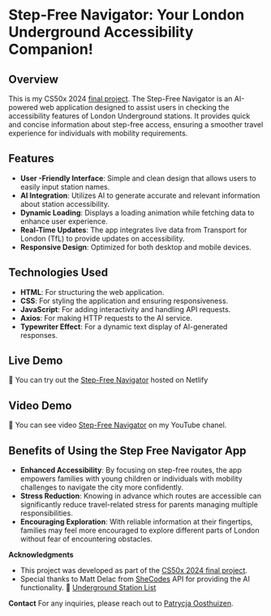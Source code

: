 # Step-Free Navigator: Your London Underground Accessibility Companion!

## Overview

This is my CS50x 2024 [final project](https://cs50.harvard.edu/x/2024/project/). The Step-Free Navigator is an AI-powered web application designed to assist users in checking the accessibility features of London Underground stations. It provides quick and concise information about step-free access, ensuring a smoother travel experience for individuals with mobility requirements.

## Features

- **User -Friendly Interface**: Simple and clean design that allows users to easily input station names.
- **AI Integration**: Utilizes AI to generate accurate and relevant information about station accessibility.
- **Dynamic Loading**: Displays a loading animation while fetching data to enhance user experience.
- **Real-Time Updates**: The app integrates live data from Transport for London (TfL) to provide updates on accessibility.
- **Responsive Design**: Optimized for both desktop and mobile devices.

## Technologies Used

- **HTML**: For structuring the web application.
- **CSS**: For styling the application and ensuring responsiveness.
- **JavaScript**: For adding interactivity and handling API requests.
- **Axios**: For making HTTP requests to the AI service.
- **Typewriter Effect**: For a dynamic text display of AI-generated responses.

## Live Demo

🔗 You can try out the [Step-Free Navigator](https://step-free-nav.netlify.app) hosted on Netlify

## Video Demo

👀 You can see video [Step-Free Navigator]( https://youtu.be/XB1WqOYvFMI) on my YouTube chanel.

## Benefits of Using the Step Free Navigator App

- **Enhanced Accessibility**: By focusing on step-free routes, the app empowers families with young children or individuals with mobility challenges to navigate the city more confidently.
- **Stress Reduction**: Knowing in advance which routes are accessible can significantly reduce travel-related stress for parents managing multiple responsibilities.
- **Encouraging Exploration**: With reliable information at their fingertips, families may feel more encouraged to explore different parts of London without fear of encountering obstacles.

**Acknowledgments**

- This project was developed as part of the [CS50x 2024 final project](https://cs50.harvard.edu/x/2024/project/).
- Special thanks to Matt Delac from [SheCodes](https://www.shecodes.oi/) API for providing the AI functionality.
  🔗 [Underground Station List](https://www.pennytravels.co.uk/tube-stop-baby-challenge/alphabetical-station-list/)

**Contact**
For any inquiries, please reach out to [Patrycja Oosthuizen](mailto:oosthuizen.code@gmail.com).
